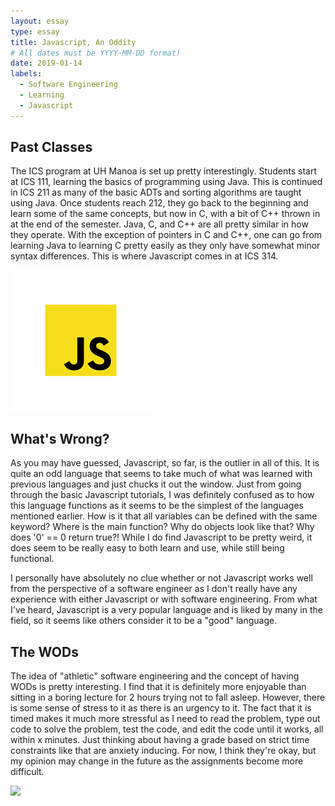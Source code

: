 ```yaml
---
layout: essay
type: essay
title: Javascript, An Oddity
# All dates must be YYYY-MM-DD format!
date: 2019-01-14
labels:
  - Software Engineering
  - Learning
  - Javascript
---
```


## Past Classes
The ICS program at UH Manoa is set up pretty interestingly. Students start at ICS 111, learning the basics of programming using Java. This is continued in ICS 211 as many of the basic ADTs and sorting algorithms are taught using Java. Once students reach 212, they go back to the beginning and learn some of the same concepts, but now in C, with a bit of C++ thrown in at the end of the semester. Java, C, and C++ are all pretty similar in how they operate. With the exception of pointers in C and C++, one can go from learning Java to learning C pretty easily as they only have somewhat minor syntax differences. This is where Javascript comes in at ICS 314.

<img class="ui tiny left circular floated image" src="../images/js.png">

## What's Wrong?
As you may have guessed, Javascript, so far, is the outlier in all of this. It is quite an odd language that seems to take much of what was learned with previous languages and just chucks it out the window. Just from going through the basic Javascript tutorials, I was definitely confused as to how this language functions as it seems to be the simplest of the languages mentioned earlier. How is it that all variables can be defined with the same keyword? Where is the main function? Why do objects look like that? Why does '0' == 0 return true?! While I do find Javascript to be pretty weird, it does seem to be really easy to both learn and use, while still being functional.

I personally have absolutely no clue whether or not Javascript works well from the perspective of a software engineer as I don't really have any experience with either Javascript or with software engineering. From what I've heard, Javascript is a very popular language and is liked by many in the field, so it seems like others consider it to be a "good" language.

## The WODs
The idea of "athletic" software engineering and the concept of having WODs is pretty interesting. I find that it is definitely more enjoyable than sitting in a boring lecture for 2 hours trying not to fall asleep. However, there is some sense of stress to it as there is an urgency to it. The fact that it is timed makes it much more stressful as I need to read the problem, type out code to solve the problem, test the code, and edit the code until it works, all within x minutes. Just thinking about having a grade based on strict time constraints like that are anxiety inducing. For now, I think they're okay, but my opinion may change in the future as the assignments become more difficult.

<img class="ui tiny left circular floated image" src="../images/software-code.jpg">
